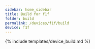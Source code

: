 ```yaml
---
sidebar: home_sidebar
title: Build for f1f
folder: build
permalink: /devices/f1f/build
device: f1f
---
```

{% include templates/device_build.md %}
